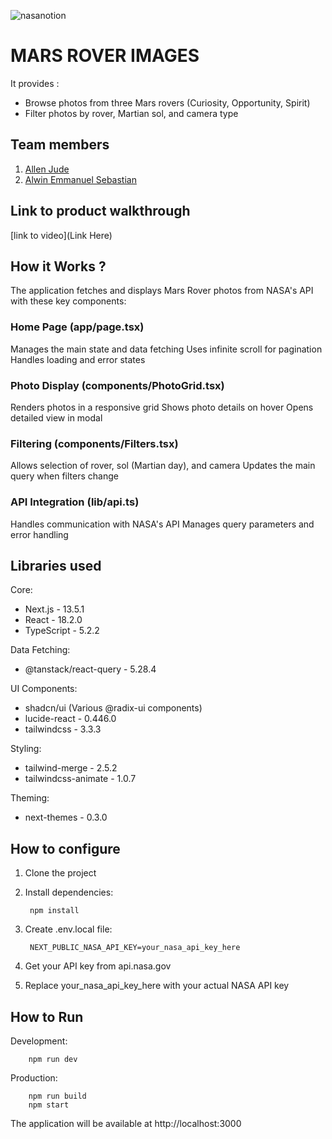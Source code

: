 




![nasanotion](https://github.com/user-attachments/assets/f5e65cb8-48c0-4dc0-b757-bf3569f32d2f)

# MARS ROVER IMAGES
It provides :
* Browse photos from three Mars rovers (Curiosity, Opportunity, Spirit)
* Filter photos by rover, Martian sol, and camera type


## Team members
1. [Allen Jude](https://github.com/Ajallen14)
2. [Alwin Emmanuel Sebastian](https://github.com/Alwin42)

## Link to product walkthrough
[link to video](Link Here)

## How it Works ?

The application fetches and displays Mars Rover photos from NASA's API with these key components:

### Home Page (app/page.tsx)
Manages the main state and data fetching
Uses infinite scroll for pagination
Handles loading and error states

### Photo Display (components/PhotoGrid.tsx)
Renders photos in a responsive grid
Shows photo details on hover
Opens detailed view in modal

### Filtering (components/Filters.tsx)
Allows selection of rover, sol (Martian day), and camera
Updates the main query when filters change

### API Integration (lib/api.ts)
Handles communication with NASA's API
Manages query parameters and error handling

## Libraries used
Core:
- Next.js - 13.5.1
- React - 18.2.0
- TypeScript - 5.2.2

Data Fetching:
- @tanstack/react-query - 5.28.4

UI Components:
- shadcn/ui (Various @radix-ui components)
- lucide-react - 0.446.0
- tailwindcss - 3.3.3

Styling:
- tailwind-merge - 2.5.2
- tailwindcss-animate - 1.0.7

Theming:
- next-themes - 0.3.0


## How to configure
1. Clone the project
2. Install dependencies:

        npm install

3. Create .env.local file:

        NEXT_PUBLIC_NASA_API_KEY=your_nasa_api_key_here

4. Get your API key from api.nasa.gov
5. Replace your_nasa_api_key_here with your actual NASA API key

## How to Run
Development:

        npm run dev

Production:
    
        npm run build
        npm start
The application will be available at http://localhost:3000